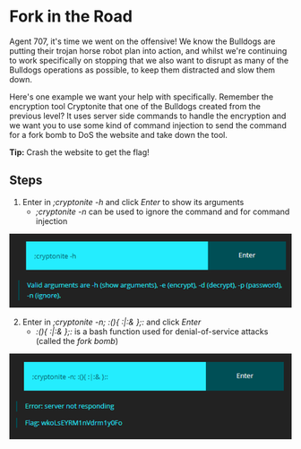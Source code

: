 # Fork in the Road
Agent 707, it's time we went on the offensive! We know the Bulldogs are putting their trojan horse robot plan into action, and whilst we're continuing to work specifically on stopping that we also want to disrupt as many of the Bulldogs operations as possible, to keep them distracted and slow them down.

Here's one example we want your help with specifically. Remember the encryption tool Cryptonite that one of the Bulldogs created from the previous level? It uses server side commands to handle the encryption and we want you to use some kind of command injection to send the command for a fork bomb to DoS the website and take down the tool.

**Tip:** Crash the website to get the flag!

## Steps
1. Enter in *;cryptonite -h* and click *Enter* to show its arguments
    - *;cryptonite -n* can be used to ignore the command and for command injection

![show arguments](/assets/screenshots/hq-12-ForkintheRoad/step-1.png)

2. Enter in *;cryptonite -n; :(){ :|:& };:* and click *Enter*
    - *:(){ :|:& };:* is a bash function used for denial-of-service attacks (called the *fork bomb*)

![DoS input](/assets/screenshots/hq-12-ForkintheRoad/step-2.png)